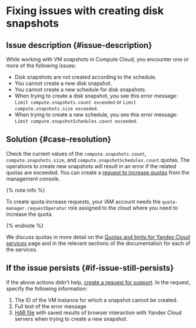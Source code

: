 # Fixing issues with creating disk snapshots


## Issue description {#issue-description}

While working with VM snapshots in Compute Cloud, you encounter one or more of the following issues:

* Disk snapshots are not created according to the schedule.
* You cannot create a new disk snapshot.
* You cannot create a new schedule for disk snapshots.
* When trying to create a disk snapshot, you see this error message: `Limit compute.snapshots.count exceeded` or `Limit compute.snapshots.size exceeded`.
* When trying to create a new schedule, you see this error message: `Limit compute.snapshotSchedules.count exceeded`.

## Solution {#case-resolution}

Check the current values of the `compute.snapshots.count`, `compute.snapshots.size`, and `compute.snapshotSchedules.count` quotas.
The operations to create new snapshots will result in an error if the related quotas are exceeded.
You can create a [request to increase quotas](https://console.cloud.yandex.com/cloud?section=quotas) from the management console.

{% note info %}

To create quota increase requests, your IAM account needs the `quota-manager.requestOperator` role assigned to the cloud where you need to increase the quota.

{% endnote %}

We discuss quotas in more detail on the [Quotas and limits for Yandex Cloud services](../../../overview/concepts/quotas-limits) page and in the relevant sections of the documentation for each of the services.

## If the issue persists {#if-issue-still-persists}

If the above actions didn't help, [create a request for support](https://console.cloud.yandex.ru/support?section=contact).
In the request, specify the following information:

1. The ID of the VM instance for which a snapshot cannot be created.
2. Full text of the error message
3. [HAR file](../../../support/create-har.md) with saved results of browser interaction with Yandex Cloud servers when trying to create a new snapshot.
